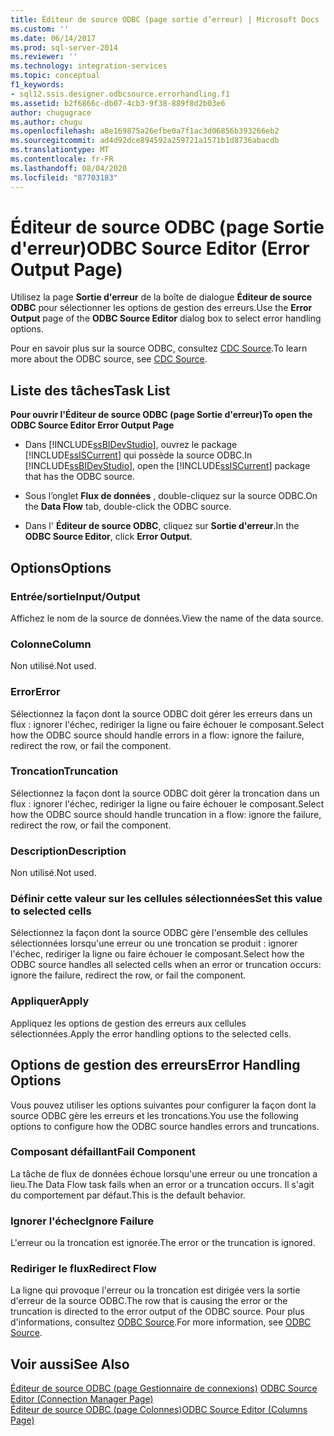```yaml
---
title: Éditeur de source ODBC (page sortie d’erreur) | Microsoft Docs
ms.custom: ''
ms.date: 06/14/2017
ms.prod: sql-server-2014
ms.reviewer: ''
ms.technology: integration-services
ms.topic: conceptual
f1_keywords:
- sql12.ssis.designer.odbcsource.errorhandling.f1
ms.assetid: b2f6866c-db07-4cb3-9f38-889f8d2b03e6
author: chugugrace
ms.author: chugu
ms.openlocfilehash: a8e169875a26efbe0a7f1ac3d06856b393266eb2
ms.sourcegitcommit: ad4d92dce894592a259721a1571b1d8736abacdb
ms.translationtype: MT
ms.contentlocale: fr-FR
ms.lasthandoff: 08/04/2020
ms.locfileid: "87703183"
---
```

# <a name="odbc-source-editor-error-output-page"></a><span data-ttu-id="86516-102">Éditeur de source ODBC (page Sortie d'erreur)</span><span class="sxs-lookup"><span data-stu-id="86516-102">ODBC Source Editor (Error Output Page)</span></span>
  <span data-ttu-id="86516-103">Utilisez la page **Sortie d'erreur** de la boîte de dialogue **Éditeur de source ODBC** pour sélectionner les options de gestion des erreurs.</span><span class="sxs-lookup"><span data-stu-id="86516-103">Use the **Error Output** page of the **ODBC Source Editor** dialog box to select error handling options.</span></span>  
  
 <span data-ttu-id="86516-104">Pour en savoir plus sur la source ODBC, consultez [CDC Source](data-flow/cdc-source.md).</span><span class="sxs-lookup"><span data-stu-id="86516-104">To learn more about the ODBC source, see [CDC Source](data-flow/cdc-source.md).</span></span>  
  
## <a name="task-list"></a><span data-ttu-id="86516-105">Liste des tâches</span><span class="sxs-lookup"><span data-stu-id="86516-105">Task List</span></span>  
 <span data-ttu-id="86516-106">**Pour ouvrir l'Éditeur de source ODBC (page Sortie d'erreur)**</span><span class="sxs-lookup"><span data-stu-id="86516-106">**To open the ODBC Source Editor Error Output Page**</span></span>  
  
-   <span data-ttu-id="86516-107">Dans [!INCLUDE[ssBIDevStudio](../includes/ssbidevstudio-md.md)], ouvrez le package [!INCLUDE[ssISCurrent](../includes/ssiscurrent-md.md)] qui possède la source ODBC.</span><span class="sxs-lookup"><span data-stu-id="86516-107">In [!INCLUDE[ssBIDevStudio](../includes/ssbidevstudio-md.md)], open the [!INCLUDE[ssISCurrent](../includes/ssiscurrent-md.md)] package that has the ODBC source.</span></span>  
  
-   <span data-ttu-id="86516-108">Sous l’onglet **Flux de données** , double-cliquez sur la source ODBC.</span><span class="sxs-lookup"><span data-stu-id="86516-108">On the **Data Flow** tab, double-click the ODBC source.</span></span>  
  
-   <span data-ttu-id="86516-109">Dans l' **Éditeur de source ODBC**, cliquez sur **Sortie d'erreur**.</span><span class="sxs-lookup"><span data-stu-id="86516-109">In the **ODBC Source Editor**, click **Error Output**.</span></span>  
  
## <a name="options"></a><span data-ttu-id="86516-110">Options</span><span class="sxs-lookup"><span data-stu-id="86516-110">Options</span></span>  
  
### <a name="inputoutput"></a><span data-ttu-id="86516-111">Entrée/sortie</span><span class="sxs-lookup"><span data-stu-id="86516-111">Input/Output</span></span>  
 <span data-ttu-id="86516-112">Affichez le nom de la source de données.</span><span class="sxs-lookup"><span data-stu-id="86516-112">View the name of the data source.</span></span>  
  
### <a name="column"></a><span data-ttu-id="86516-113">Colonne</span><span class="sxs-lookup"><span data-stu-id="86516-113">Column</span></span>  
 <span data-ttu-id="86516-114">Non utilisé.</span><span class="sxs-lookup"><span data-stu-id="86516-114">Not used.</span></span>  
  
### <a name="error"></a><span data-ttu-id="86516-115">Error</span><span class="sxs-lookup"><span data-stu-id="86516-115">Error</span></span>  
 <span data-ttu-id="86516-116">Sélectionnez la façon dont la source ODBC doit gérer les erreurs dans un flux : ignorer l'échec, rediriger la ligne ou faire échouer le composant.</span><span class="sxs-lookup"><span data-stu-id="86516-116">Select how the ODBC source should handle errors in a flow: ignore the failure, redirect the row, or fail the component.</span></span>  
  
### <a name="truncation"></a><span data-ttu-id="86516-117">Troncation</span><span class="sxs-lookup"><span data-stu-id="86516-117">Truncation</span></span>  
 <span data-ttu-id="86516-118">Sélectionnez la façon dont la source ODBC doit gérer la troncation dans un flux : ignorer l'échec, rediriger la ligne ou faire échouer le composant.</span><span class="sxs-lookup"><span data-stu-id="86516-118">Select how the ODBC source should handle truncation in a flow: ignore the failure, redirect the row, or fail the component.</span></span>  
  
### <a name="description"></a><span data-ttu-id="86516-119">Description</span><span class="sxs-lookup"><span data-stu-id="86516-119">Description</span></span>  
 <span data-ttu-id="86516-120">Non utilisé.</span><span class="sxs-lookup"><span data-stu-id="86516-120">Not used.</span></span>  
  
### <a name="set-this-value-to-selected-cells"></a><span data-ttu-id="86516-121">Définir cette valeur sur les cellules sélectionnées</span><span class="sxs-lookup"><span data-stu-id="86516-121">Set this value to selected cells</span></span>  
 <span data-ttu-id="86516-122">Sélectionnez la façon dont la source ODBC gère l'ensemble des cellules sélectionnées lorsqu'une erreur ou une troncation se produit : ignorer l'échec, rediriger la ligne ou faire échouer le composant.</span><span class="sxs-lookup"><span data-stu-id="86516-122">Select how the ODBC source handles all selected cells when an error or truncation occurs: ignore the failure, redirect the row, or fail the component.</span></span>  
  
### <a name="apply"></a><span data-ttu-id="86516-123">Appliquer</span><span class="sxs-lookup"><span data-stu-id="86516-123">Apply</span></span>  
 <span data-ttu-id="86516-124">Appliquez les options de gestion des erreurs aux cellules sélectionnées.</span><span class="sxs-lookup"><span data-stu-id="86516-124">Apply the error handling options to the selected cells.</span></span>  
  
## <a name="error-handling-options"></a><span data-ttu-id="86516-125">Options de gestion des erreurs</span><span class="sxs-lookup"><span data-stu-id="86516-125">Error Handling Options</span></span>  
 <span data-ttu-id="86516-126">Vous pouvez utiliser les options suivantes pour configurer la façon dont la source ODBC gère les erreurs et les troncations.</span><span class="sxs-lookup"><span data-stu-id="86516-126">You use the following options to configure how the ODBC source handles errors and truncations.</span></span>  
  
### <a name="fail-component"></a><span data-ttu-id="86516-127">Composant défaillant</span><span class="sxs-lookup"><span data-stu-id="86516-127">Fail Component</span></span>  
 <span data-ttu-id="86516-128">La tâche de flux de données échoue lorsqu'une erreur ou une troncation a lieu.</span><span class="sxs-lookup"><span data-stu-id="86516-128">The Data Flow task fails when an error or a truncation occurs.</span></span> <span data-ttu-id="86516-129">Il s'agit du comportement par défaut.</span><span class="sxs-lookup"><span data-stu-id="86516-129">This is the default behavior.</span></span>  
  
### <a name="ignore-failure"></a><span data-ttu-id="86516-130">Ignorer l'échec</span><span class="sxs-lookup"><span data-stu-id="86516-130">Ignore Failure</span></span>  
 <span data-ttu-id="86516-131">L'erreur ou la troncation est ignorée.</span><span class="sxs-lookup"><span data-stu-id="86516-131">The error or the truncation is ignored.</span></span>  
  
### <a name="redirect-flow"></a><span data-ttu-id="86516-132">Rediriger le flux</span><span class="sxs-lookup"><span data-stu-id="86516-132">Redirect Flow</span></span>  
 <span data-ttu-id="86516-133">La ligne qui provoque l'erreur ou la troncation est dirigée vers la sortie d'erreur de la source ODBC.</span><span class="sxs-lookup"><span data-stu-id="86516-133">The row that is causing the error or the truncation is directed to the error output of the ODBC source.</span></span> <span data-ttu-id="86516-134">Pour plus d'informations, consultez [ODBC Source](data-flow/odbc-source.md).</span><span class="sxs-lookup"><span data-stu-id="86516-134">For more information, see [ODBC Source](data-flow/odbc-source.md).</span></span>  
  
## <a name="see-also"></a><span data-ttu-id="86516-135">Voir aussi</span><span class="sxs-lookup"><span data-stu-id="86516-135">See Also</span></span>  
 <span data-ttu-id="86516-136">[Éditeur de source ODBC &#40;page Gestionnaire de connexions&#41;](../../2014/integration-services/odbc-source-editor-connection-manager-page.md) </span><span class="sxs-lookup"><span data-stu-id="86516-136">[ODBC Source Editor &#40;Connection Manager Page&#41;](../../2014/integration-services/odbc-source-editor-connection-manager-page.md) </span></span>  
 [<span data-ttu-id="86516-137">Éditeur de source ODBC &#40;page Colonnes&#41;</span><span class="sxs-lookup"><span data-stu-id="86516-137">ODBC Source Editor &#40;Columns Page&#41;</span></span>](../../2014/integration-services/odbc-source-editor-columns-page.md)  
  
  
